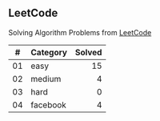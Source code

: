 ## LeetCode

Solving Algorithm Problems from [LeetCode](https://leetcode.com/)

| #  |    Category    | Solved |
|:--:|:---------------|-------:|
| 01 |      easy      |   15   |
| 02 |     medium     |   4   |
| 03 |      hard      |   0   |
| 04 |    facebook    |   4   |
